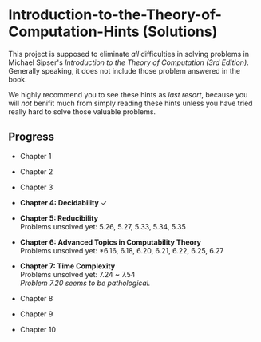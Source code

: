 # Introduction-to-the-Theory-of-Computation-Hints (Solutions)

This project is supposed to eliminate _all_ difficulties in solving problems in Michael Sipser's _Introduction to the Theory of Computation (3rd Edition)_. Generally speaking, it does not include those problem answered in the book.

We highly recommend you to see these hints as _last resort_, because you will _not_ benifit much from simply reading these hints unless you have tried really hard to solve those valuable problems.

## Progress

* Chapter 1

* Chapter 2

* Chapter 3

* __Chapter 4: Decidability__  $\checkmark$

* __Chapter 5: Reducibility__  
	Problems unsolved yet: 5.26, 5.27, 5.33, 5.34, 5.35

* __Chapter 6: Advanced Topics in Computability Theory__  
	Problems unsolved yet: *6.16, 6.18, 6.20, 6.21, 6.22, 6.25, 6.27

* __Chapter 7: Time Complexity__  
	Problems unsolved yet: 7.24 ~ 7.54  
	_Problem 7.20 seems to be pathological._

* Chapter 8

* Chapter 9

* Chapter 10


